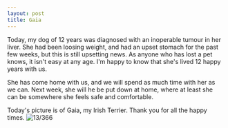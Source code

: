 ```yaml
---
layout: post
title: Gaia
---
```

Today, my dog of 12 years was diagnosed with an inoperable tumour in her liver. She had been loosing weight, and had an upset stomach for the past few weeks, but this is still upsetting news. As anyone who has lost a pet knows, it isn't easy at any age. I'm happy to know that she's lived 12 happy years with us. 

She has come home with us, and we will spend as much time with her as we can. Next week, she will he be put down at home, where at least she can be somewhere she feels safe and comfortable. 
<!--break-->
Today's picture is of Gaia, my Irish Terrier. Thank you for all the happy times.
![13/366](http://media.humanboring.net/photos/2016-01-13.jpeg)